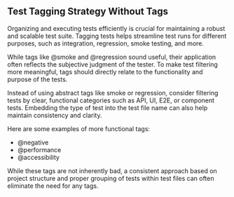 ## Test Tagging Strategy Without Tags

Organizing and executing tests efficiently is crucial for maintaining a robust and scalable test suite. Tagging tests
helps streamline test runs for different purposes, such as integration, regression, smoke testing, and more.

While tags like @smoke and @regression sound useful, their application often reflects the subjective judgment of the
tester. To make test filtering more meaningful, tags should directly relate to the functionality and purpose of the
tests.

Instead of using abstract tags like smoke or regression, consider filtering tests by clear, functional categories such
as API, UI, E2E, or component tests. Embedding the type of test into the test file name can also help maintain
consistency and clarity.

Here are some examples of more functional tags:

- @negative
- @performance
- @accessibility

While these tags are not inherently bad, a consistent approach based on project structure and proper grouping of tests
within test files can often eliminate the need for any tags.
